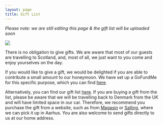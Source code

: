 ```yaml
---
layout: page
title: Gift List
---
```


*Please note: we are still editing this page & the gift list will be uploaded soon*

<a href="https://lh3.googleusercontent.com/ldR5ocBLhSeOm2jYfbhG37HvUQtcEKN3eWu5FrmauqyoBRW6GZNCNlWK6Pay9jLRCyaswn2bdKWWuJRNESbJkI3vLp4X_7ZW41QD_ZLXG7X3juEWjx56-xWBiOTGRr6mWLS7DoxAgQ=w2400?source=screenshot.guru"> <img src="https://lh3.googleusercontent.com/ldR5ocBLhSeOm2jYfbhG37HvUQtcEKN3eWu5FrmauqyoBRW6GZNCNlWK6Pay9jLRCyaswn2bdKWWuJRNESbJkI3vLp4X_7ZW41QD_ZLXG7X3juEWjx56-xWBiOTGRr6mWLS7DoxAgQ=w600-h315-p-k" /> </a>

There is no obligation to give gifts. We are aware that most of our guests are travelling to Scotland, and, most of all, we just want to you come and enjoy yourselves on the day.

If you would like to give a gift, we would be delighted if you are able to contribute a small amount to our honeymoon. We have set up a GoFundMe for this specific purpose, which you can find [here](https://gofund.me/b9be96c1). 

Alternatively, you can find our gift list [here](LINKTBD). If you are buying a gift from the list, please be aware that we will be travelling back to Denmark from the UK and will have limited space in our car. Therefore, we recommend you purchase the gift from a website, such as from [Magasin](https://www.magasin.dk/) or [Salling](https://salling.dk/bolig/c-6/), where we can pick it up in Aarhus. You are also welcome to send gifts directly to us at our home address.
